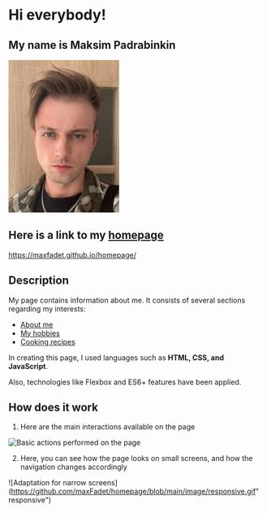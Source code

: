 # Hi everybody! 
## My name is Maksim Padrabinkin
![Maksim](https://github.com/maxFadet/homepage/blob/main/image/my-image-markdown.jpg?raw=true)
## Here is a link to my [homepage](https://maxfadet.github.io/homepage/)
https://maxfadet.github.io/homepage/
## Description
My page contains information about me.
It consists of several sections regarding my interests:
* [About me](https://maxfadet.github.io/homepage/#about_me)
* [My hobbies](https://maxfadet.github.io/homepage/#my_hobbies)
* [Cooking recipes](https://maxfadet.github.io/homepage/#cooking_recipes)

In creating this page, I used languages such as **HTML, CSS, and JavaScript**.

Also, technologies like Flexbox and ES6+ features have been applied.

## How does it work

1. Here are the main interactions available on the page

![Basic actions performed on the page](https://github.com/maxFadet/homepage/blob/main/image/the-main-showing.gif "my blog")

2. Here, you can see how the page looks on small screens, and how the navigation changes accordingly

![Adaptation for narrow screens](https://github.com/maxFadet/homepage/blob/main/image/responsive.gif" responsive")
